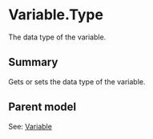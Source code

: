 # Variable.Type

The data type of the variable.

## Summary

Gets or sets the data type of the variable.

## Parent model

See: [Variable](Variable.md)